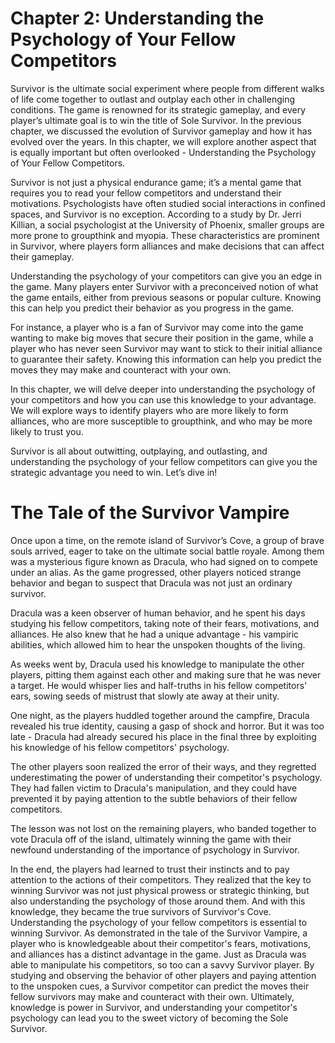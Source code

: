 # Chapter 2: Understanding the Psychology of Your Fellow Competitors

Survivor is the ultimate social experiment where people from different walks of life come together to outlast and outplay each other in challenging conditions. The game is renowned for its strategic gameplay, and every player’s ultimate goal is to win the title of Sole Survivor. In the previous chapter, we discussed the evolution of Survivor gameplay and how it has evolved over the years. In this chapter, we will explore another aspect that is equally important but often overlooked - Understanding the Psychology of Your Fellow Competitors.

Survivor is not just a physical endurance game; it’s a mental game that requires you to read your fellow competitors and understand their motivations. Psychologists have often studied social interactions in confined spaces, and Survivor is no exception. According to a study by Dr. Jerri Killian, a social psychologist at the University of Phoenix, smaller groups are more prone to groupthink and myopia. These characteristics are prominent in Survivor, where players form alliances and make decisions that can affect their gameplay.

Understanding the psychology of your competitors can give you an edge in the game. Many players enter Survivor with a preconceived notion of what the game entails, either from previous seasons or popular culture. Knowing this can help you predict their behavior as you progress in the game.

For instance, a player who is a fan of Survivor may come into the game wanting to make big moves that secure their position in the game, while a player who has never seen Survivor may want to stick to their initial alliance to guarantee their safety. Knowing this information can help you predict the moves they may make and counteract with your own.

In this chapter, we will delve deeper into understanding the psychology of your competitors and how you can use this knowledge to your advantage. We will explore ways to identify players who are more likely to form alliances, who are more susceptible to groupthink, and who may be more likely to trust you. 

Survivor is all about outwitting, outplaying, and outlasting, and understanding the psychology of your fellow competitors can give you the strategic advantage you need to win. Let’s dive in!
# The Tale of the Survivor Vampire

Once upon a time, on the remote island of Survivor’s Cove, a group of brave souls arrived, eager to take on the ultimate social battle royale. Among them was a mysterious figure known as Dracula, who had signed on to compete under an alias. As the game progressed, other players noticed strange behavior and began to suspect that Dracula was not just an ordinary survivor.

Dracula was a keen observer of human behavior, and he spent his days studying his fellow competitors, taking note of their fears, motivations, and alliances. He also knew that he had a unique advantage - his vampiric abilities, which allowed him to hear the unspoken thoughts of the living.

As weeks went by, Dracula used his knowledge to manipulate the other players, pitting them against each other and making sure that he was never a target. He would whisper lies and half-truths in his fellow competitors' ears, sowing seeds of mistrust that slowly ate away at their unity.

One night, as the players huddled together around the campfire, Dracula revealed his true identity, causing a gasp of shock and horror. But it was too late - Dracula had already secured his place in the final three by exploiting his knowledge of his fellow competitors' psychology.

The other players soon realized the error of their ways, and they regretted underestimating the power of understanding their competitor's psychology. They had fallen victim to Dracula's manipulation, and they could have prevented it by paying attention to the subtle behaviors of their fellow competitors.

The lesson was not lost on the remaining players, who banded together to vote Dracula off of the island, ultimately winning the game with their newfound understanding of the importance of psychology in Survivor.

In the end, the players had learned to trust their instincts and to pay attention to the actions of their competitors. They realized that the key to winning Survivor was not just physical prowess or strategic thinking, but also understanding the psychology of those around them. And with this knowledge, they became the true survivors of Survivor's Cove.
Understanding the psychology of your fellow competitors is essential to winning Survivor. As demonstrated in the tale of the Survivor Vampire, a player who is knowledgeable about their competitor's fears, motivations, and alliances has a distinct advantage in the game. Just as Dracula was able to manipulate his competitors, so too can a savvy Survivor player. By studying and observing the behavior of other players and paying attention to the unspoken cues, a Survivor competitor can predict the moves their fellow survivors may make and counteract with their own. Ultimately, knowledge is power in Survivor, and understanding your competitor's psychology can lead you to the sweet victory of becoming the Sole Survivor.